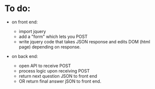 # To do: 

- on front end: 
  - import jquery
  - add a "form" which lets you POST
  - write jquery code that takes JSON response and edits DOM (html page) depending on response.

- on back end: 
  - open API to receive POST
  - process logic upon receiving POST
  - return next question JSON to front end
  - OR return final answer jSON to front end.